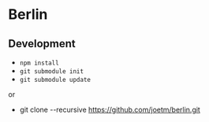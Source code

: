 Berlin
======


Development
-----------

* `npm install`
* `git submodule init`
* `git submodule update`

or

* git clone --recursive https://github.com/joetm/berlin.git
